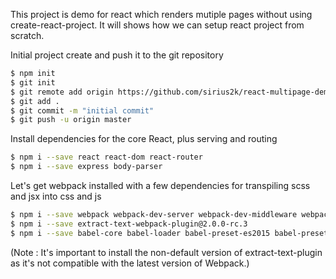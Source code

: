 This project is demo for react which renders mutiple pages without using create-react-project. It will shows how we can setup react project from scratch.

Initial project create and push it to the git repository
```bash
$ npm init
$ git init
$ git remote add origin https://github.com/sirius2k/react-multipage-demo.git
$ git add .
$ git commit -m "initial commit"
$ git push -u origin master
```

Install dependencies for the core React, plus serving and routing
```bash
$ npm i --save react react-dom react-router
$ npm i --save express body-parser
```

Let's get webpack installed with a few dependencies for transpiling scss and jsx into css and js
```bash
$ npm i --save webpack webpack-dev-server webpack-dev-middleware webpack-hot-middleware
$ npm i --save extract-text-webpack-plugin@2.0.0-rc.3
$ npm i --save babel-core babel-loader babel-preset-es2015 babel-preset-react node-sass sass-loader css-loader style-loader
```
(Note : It's important to install the non-default version of extract-text-plugin as it's not compatible with the latest version of Webpack.)